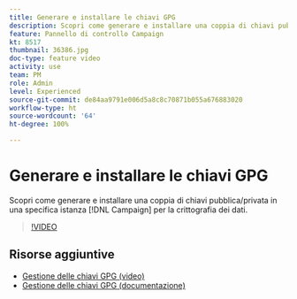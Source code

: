 ```yaml
---
title: Generare e installare le chiavi GPG
description: Scopri come generare e installare una coppia di chiavi pubblica/privata in un’istanza Campaign per la crittografia dei dati.
feature: Pannello di controllo Campaign
kt: 8517
thumbnail: 36386.jpg
doc-type: feature video
activity: use
team: PM
role: Admin
level: Experienced
source-git-commit: de84aa9791e006d5a8c8c70871b055a676883020
workflow-type: ht
source-wordcount: '64'
ht-degree: 100%

---
```


# Generare e installare le chiavi GPG

Scopri come generare e installare una coppia di chiavi pubblica/privata in una specifica istanza [!DNL Campaign] per la crittografia dei dati.

>[!VIDEO](https://video.tv.adobe.com/v/36386?quality=12)

## Risorse aggiuntive

* [Gestione delle chiavi GPG (video)](./gpg-key-management-overview.md)
* [Gestione delle chiavi GPG (documentazione)](https://experienceleague.adobe.com/docs/control-panel/using/instances-settings/gpg-keys-management.html?lang=it)
